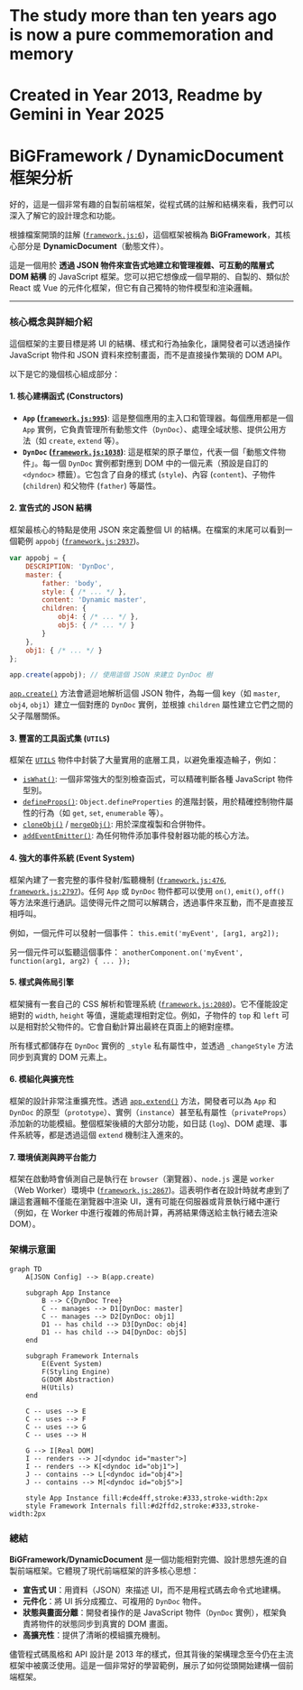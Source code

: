 # The study more than ten years ago is now a pure commemoration and memory

# Created in Year 2013, Readme by Gemini in Year 2025
# BiGFramework / DynamicDocument 框架分析

好的，這是一個非常有趣的自製前端框架，從程式碼的註解和結構來看，我們可以深入了解它的設計理念和功能。

根據檔案開頭的註解 ([`framework.js:6`](framework.js:6))，這個框架被稱為 **BiGFramework**，其核心部分是 **DynamicDocument**（動態文件）。

這是一個用於 **透過 JSON 物件來宣告式地建立和管理複雜、可互動的階層式 DOM 結構** 的 JavaScript 框架。您可以把它想像成一個早期的、自製的、類似於 React 或 Vue 的元件化框架，但它有自己獨特的物件模型和渲染邏輯。

---

### 核心概念與詳細介紹

這個框架的主要目標是將 UI 的結構、樣式和行為抽象化，讓開發者可以透過操作 JavaScript 物件和 JSON 資料來控制畫面，而不是直接操作繁瑣的 DOM API。

以下是它的幾個核心組成部分：

#### 1. 核心建構函式 (Constructors)

*   **`App` ([`framework.js:995`](framework.js:995))**: 這是整個應用的主入口和管理器。每個應用都是一個 `App` 實例，它負責管理所有動態文件（`DynDoc`）、處理全域狀態、提供公用方法（如 `create`, `extend` 等）。
*   **`DynDoc` ([`framework.js:1038`](framework.js:1038))**: 這是框架的原子單位，代表一個「動態文件物件」。每一個 `DynDoc` 實例都對應到 DOM 中的一個元素（預設是自訂的 `<dyndoc>` 標籤）。它包含了自身的樣式 (`style`)、內容 (`content`)、子物件 (`children`) 和父物件 (`father`) 等屬性。

#### 2. 宣告式的 JSON 結構

框架最核心的特點是使用 JSON 來定義整個 UI 的結構。在檔案的末尾可以看到一個範例 `appobj` ([`framework.js:2937`](framework.js:2937))。

```javascript
var appobj = {
    DESCRIPTION: 'DynDoc',
    master: {
        father: 'body',
        style: { /* ... */ },
        content: 'Dynamic master',
        children: {
            obj4: { /* ... */ },
            obj5: { /* ... */ }
        }
    },
    obj1: { /* ... */ }
};

app.create(appobj); // 使用這個 JSON 來建立 DynDoc 樹
```

[`app.create()`](framework.js:1630) 方法會遞迴地解析這個 JSON 物件，為每一個 key（如 `master`, `obj4`, `obj1`）建立一個對應的 `DynDoc` 實例，並根據 `children` 屬性建立它們之間的父子階層關係。

#### 3. 豐富的工具函式集 (`UTILS`)

框架在 [`UTILS`](framework.js:41) 物件中封裝了大量實用的底層工具，以避免重複造輪子，例如：

*   [`isWhat()`](framework.js:49): 一個非常強大的型別檢查函式，可以精確判斷各種 JavaScript 物件型別。
*   [`defineProps()`](framework.js:110): `Object.defineProperties` 的進階封裝，用於精確控制物件屬性的行為（如 `get`, `set`, `enumerable` 等）。
*   [`cloneObj()`](framework.js:301) / [`mergeObj()`](framework.js:410): 用於深度複製和合併物件。
*   [`addEventEmitter()`](framework.js:476): 為任何物件添加事件發射器功能的核心方法。

#### 4. 強大的事件系統 (Event System)

框架內建了一套完整的事件發射/監聽機制 ([`framework.js:476`](framework.js:476), [`framework.js:2797`](framework.js:2797))。任何 `App` 或 `DynDoc` 物件都可以使用 `on()`, `emit()`, `off()` 等方法來進行通訊。這使得元件之間可以解耦合，透過事件來互動，而不是直接互相呼叫。

例如，一個元件可以發射一個事件：
`this.emit('myEvent', [arg1, arg2]);`

另一個元件可以監聽這個事件：
`anotherComponent.on('myEvent', function(arg1, arg2) { ... });`

#### 5. 樣式與佈局引擎

框架擁有一套自己的 CSS 解析和管理系統 ([`framework.js:2080`](framework.js:2080))。它不僅能設定絕對的 `width`, `height` 等值，還能處理相對定位。例如，子物件的 `top` 和 `left` 可以是相對於父物件的。它會自動計算出最終在頁面上的絕對座標。

所有樣式都儲存在 `DynDoc` 實例的 `_style` 私有屬性中，並透過 `_changeStyle` 方法同步到真實的 DOM 元素上。

#### 6. 模組化與擴充性

框架的設計非常注重擴充性。透過 [`app.extend()`](framework.js:1093) 方法，開發者可以為 `App` 和 `DynDoc` 的原型（`prototype`）、實例（`instance`）甚至私有屬性（`privateProps`）添加新的功能模組。整個框架後續的大部分功能，如日誌 (`log`)、DOM 處理、事件系統等，都是透過這個 `extend` 機制注入進來的。

#### 7. 環境偵測與跨平台能力

框架在啟動時會偵測自己是執行在 `browser`（瀏覽器）、`node.js` 還是 `worker`（Web Worker）環境中 ([`framework.js:2867`](framework.js:2867))。這表明作者在設計時就考慮到了讓這套邏輯不僅能在瀏覽器中渲染 UI，還有可能在伺服器或背景執行緒中運行（例如，在 Worker 中進行複雜的佈局計算，再將結果傳送給主執行緒去渲染 DOM）。

### 架構示意圖

```mermaid
graph TD
    A[JSON Config] --> B(app.create)

    subgraph App Instance
        B --> C{DynDoc Tree}
        C -- manages --> D1[DynDoc: master]
        C -- manages --> D2[DynDoc: obj1]
        D1 -- has child --> D3[DynDoc: obj4]
        D1 -- has child --> D4[DynDoc: obj5]
    end

    subgraph Framework Internals
        E(Event System)
        F(Styling Engine)
        G(DOM Abstraction)
        H(Utils)
    end

    C -- uses --> E
    C -- uses --> F
    C -- uses --> G
    C -- uses --> H

    G --> I[Real DOM]
    I -- renders --> J[<dyndoc id="master">]
    I -- renders --> K[<dyndoc id="obj1">]
    J -- contains --> L[<dyndoc id="obj4">]
    J -- contains --> M[<dyndoc id="obj5">]

    style App Instance fill:#cde4ff,stroke:#333,stroke-width:2px
    style Framework Internals fill:#d2ffd2,stroke:#333,stroke-width:2px
```

### 總結

**BiGFramework/DynamicDocument** 是一個功能相對完備、設計思想先進的自製前端框架。它體現了現代前端框架的許多核心思想：

*   **宣告式 UI**：用資料（JSON）來描述 UI，而不是用程式碼去命令式地建構。
*   **元件化**：將 UI 拆分成獨立、可複用的 `DynDoc` 物件。
*   **狀態與畫面分離**：開發者操作的是 JavaScript 物件（`DynDoc` 實例），框架負責將物件的狀態同步到真實的 DOM 畫面。
*   **高擴充性**：提供了清晰的模組擴充機制。

儘管程式碼風格和 API 設計是 2013 年的樣式，但其背後的架構理念至今仍在主流框架中被廣泛使用。這是一個非常好的學習範例，展示了如何從頭開始建構一個前端框架。
